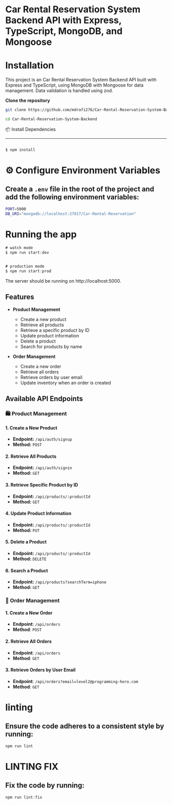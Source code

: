 
# Car Rental Reservation System Backend API with Express, TypeScript, MongoDB, and Mongoose

# Installation
This project is an Car Rental Reservation System Backend API built with Express and TypeScript, using MongoDB with Mongoose for data management. Data validation is handled using zod.



 **Clone the repository**

   ```bash
   git clone https://github.com/mdrafi276/Car-Rental-Reservation-System-Backend.git

   cd Car-Rental-Reservation-System-Backend
  
```
📦 Install Dependencies

---
```bash

$ npm install

```
# ⚙️ Configure Environment Variables
## Create a `.env` file in the root of the project and add the following environment variables:

```bash
PORT=5000
DB_URI="mongodb://localhost:27017/Car-Rental-Reservation"

```




# Running the app

```TYPESCRIPT
# watch mode
$ npm run start:dev


# production mode
$ npm run start:prod

```
The server should be running on http://localhost:5000.


<!-- . -->
## Features


- **Product Management**
  - Create a new product
  - Retrieve all products
  - Retrieve a specific product by ID
  - Update product information
  - Delete a product
  - Search for products by name

- **Order Management**
  - Create a new order
  - Retrieve all orders
  - Retrieve orders by user email
  - Update inventory when an order is created


## Available API Endpoints
### 🛍️ Product Management

#### 1. Create a New Product
- **Endpoint:** `/api/auth/signup`
- **Method:** `POST`

#### 2. Retrieve All Products

- **Endpoint:** `/api/auth/signin`
- **Method:** `GET`

#### 3. Retrieve Specific Product by ID

- **Endpoint:** `/api/products/:productId`
- **Method:** `GET`

#### 4. Update Product Information

- **Endpoint:** `/api/products/:productId`
- **Method:** `PUT`

#### 5. Delete a Product

- **Endpoint:** `/api/products/:productId`
- **Method:** `DELETE`

#### 6. Search a Product

- **Endpoint:** `/api/products?searchTerm=iphone`
- **Method:** `GET`

### 🛒 Order Management

#### 1. Create a New Order

- **Endpoint**: `/api/orders`
- **Method**: `POST`

#### 2. Retrieve All Orders

- **Endpoint**: `/api/orders`
- **Method**: `GET`

#### 3. Retrieve Orders by User Email

- **Endpoint**: `/api/orders?email=level2@programming-hero.com`
- **Method**: `GET`

# linting

## Ensure the code adheres to a consistent style by running:

```TYPESCRIPT
npm run lint
```
# LINTING FIX
## Fix the code by running:
```TYPESCRIPT
npm run lint:fix

```
